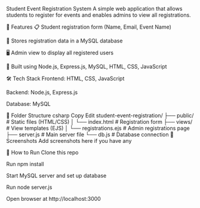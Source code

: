 Student Event Registration System
A simple web application that allows students to register for events and enables admins to view all registrations.

🚀 Features
📋 Student registration form (Name, Email, Event Name)

💾 Stores registration data in a MySQL database

🖥️ Admin view to display all registered users

🔧 Built using Node.js, Express.js, MySQL, HTML, CSS, JavaScript

🛠️ Tech Stack
Frontend: HTML, CSS, JavaScript

Backend: Node.js, Express.js

Database: MySQL

📂 Folder Structure
csharp
Copy
Edit
student-event-registration/
├── public/               # Static files (HTML/CSS)
│   └── index.html        # Registration form
├── views/                # View templates (EJS)
│   └── registrations.ejs # Admin registrations page
├── server.js             # Main server file
└── db.js                 # Database connection
📸 Screenshots
Add screenshots here if you have any

📌 How to Run
Clone this repo

Run npm install

Start MySQL server and set up database

Run node server.js

Open browser at http://localhost:3000
